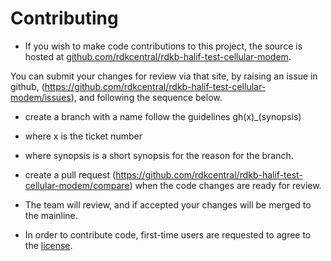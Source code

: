# Contributing

- If you wish to make code contributions to this project, the source is hosted at [github.com/rdkcentral/rdkb-halif-test-cellular-modem](https://github.com/rdkcentral/rdkb-halif-test-cellular-modem).

You can submit your changes for review via that site, by raising an issue in github, (https://github.com/rdkcentral/rdkb-halif-test-cellular-modem/issues), and following the sequence below.

- create a branch with a name follow the guidelines gh(x)_(synopsis)
- where x is the ticket number
- where synopsis is a short synopsis for the reason for the branch.
- create a pull request (https://github.com/rdkcentral/rdkb-halif-test-cellular-modem/compare) when the code changes are ready for review.
- The team will review, and if accepted your changes will be merged to the mainline.

- In order to contribute code, first-time users are requested to agree to the [license](https://wiki.rdkcentral.com/signup.action).